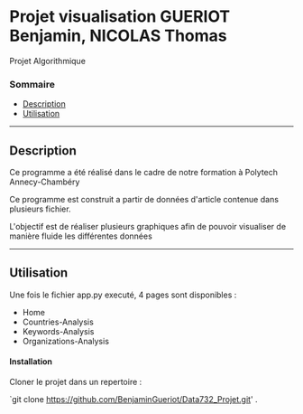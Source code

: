 # Projet visualisation GUERIOT Benjamin, NICOLAS Thomas
Projet Algorithmique

### Sommaire 

- [Description](#description)
- [Utilisation](#utilisation)

---
## Description

Ce programme a été réalisé dans le cadre de notre formation à Polytech Annecy-Chambéry 

Ce programme est construit a partir de données d'article contenue dans plusieurs fichier.

L'objectif est de réaliser plusieurs graphiques afin de pouvoir visualiser de manière fluide les différentes données

---
## Utilisation

Une fois le fichier app.py executé, 4 pages sont disponibles :
- Home
- Countries-Analysis
- Keywords-Analysis
- Organizations-Analysis

#### Installation

Cloner le projet dans un repertoire : 

`git  clone https://github.com/BenjaminGueriot/Data732_Projet.git'
.
